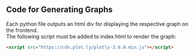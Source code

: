 ## Code for Generating Graphs
Each python file outputs an html div for displaying the respective graph on the frontend.<br/>
The following script must be added to index.html to render the graph:

```html
<script src="https://cdn.plot.ly/plotly-3.0.0.min.js"></script>
```
